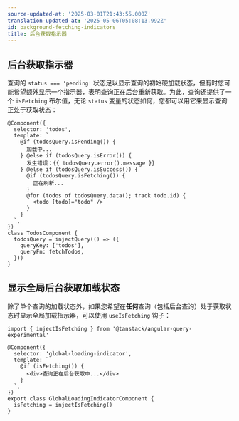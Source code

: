 ```yaml
---
source-updated-at: '2025-03-01T21:43:55.000Z'
translation-updated-at: '2025-05-06T05:08:13.992Z'
id: background-fetching-indicators
title: 后台获取指示器
---
```

## 后台获取指示器

查询的 `status === 'pending'` 状态足以显示查询的初始硬加载状态，但有时您可能希望额外显示一个指示器，表明查询正在后台重新获取。为此，查询还提供了一个 `isFetching` 布尔值，无论 `status` 变量的状态如何，您都可以用它来显示查询正处于获取状态：

```angular-ts
@Component({
  selector: 'todos',
  template: `
    @if (todosQuery.isPending()) {
      加载中...
    } @else if (todosQuery.isError()) {
      发生错误：{{ todosQuery.error().message }}
    } @else if (todosQuery.isSuccess()) {
      @if (todosQuery.isFetching()) {
        正在刷新...
      }
      @for (todos of todosQuery.data(); track todo.id) {
        <todo [todo]="todo" />
      }
    }
  `,
})
class TodosComponent {
  todosQuery = injectQuery(() => ({
    queryKey: ['todos'],
    queryFn: fetchTodos,
  }))
}
```

## 显示全局后台获取加载状态

除了单个查询的加载状态外，如果您希望在**任何**查询（包括后台查询）处于获取状态时显示全局加载指示器，可以使用 `useIsFetching` 钩子：

```angular-ts
import { injectIsFetching } from '@tanstack/angular-query-experimental'

@Component({
  selector: 'global-loading-indicator',
  template: `
    @if (isFetching()) {
      <div>查询正在后台获取中...</div>
    }
  `,
})
export class GlobalLoadingIndicatorComponent {
  isFetching = injectIsFetching()
}
```
